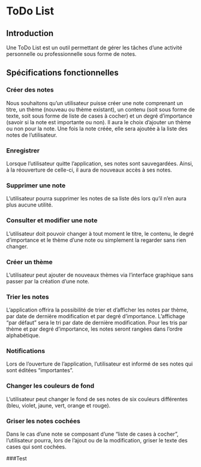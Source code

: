 # ToDo List
## Introduction
Une ToDo List est un outil permettant de gérer les tâches d’une activité personnelle ou professionnelle sous forme de notes. 
## Spécifications fonctionnelles

### Créer des notes
Nous souhaitons qu’un utilisateur puisse créer une note comprenant un titre, un thème (nouveau ou thème existant), un contenu (soit sous forme de texte, soit sous forme de liste de cases à cocher) et un degré d’importance (savoir si la note est importante ou non). Il aura le choix d’ajouter un thème ou non pour la note. Une fois la note créée, elle sera ajoutée à la liste des notes de l’utilisateur.

### Enregistrer
Lorsque l’utilisateur quitte l’application, ses notes sont sauvegardées. Ainsi, à la réouverture de celle-ci, il aura de nouveaux accès à ses notes.

### Supprimer une note
L’utilisateur pourra supprimer les notes de sa liste dès lors qu’il n’en aura plus aucune utilité.

### Consulter et modifier une note 
L’utilisateur doit pouvoir changer à tout moment le titre, le contenu, le degré d’importance et le thème d’une note ou simplement la regarder sans rien changer.

### Créer un thème
L’utilisateur peut ajouter de nouveaux thèmes via l’interface graphique sans passer par la création d’une note.

### Trier les notes
L’application offrira la possibilité de trier et d’afficher les notes par thème, par date de dernière modification et par degré d’importance. L’affichage “par défaut” sera le tri par date de dernière modification.
Pour les tris par thème et par degré d’importance, les notes seront rangées dans l’ordre alphabétique.

### Notifications
Lors de l’ouverture de l’application, l’utilisateur est informé de ses notes qui sont éditées “importantes”.

### Changer les couleurs de fond
L’utilisateur peut changer le fond de ses notes de six couleurs différentes (bleu, violet, jaune, vert, orange et rouge).

### Griser les notes cochées
Dans le cas d’une note se composant d’une “liste de cases à cocher”, l’utilisateur pourra, lors de l’ajout ou de la modification, griser le texte des cases qui sont cochées.

###Test
